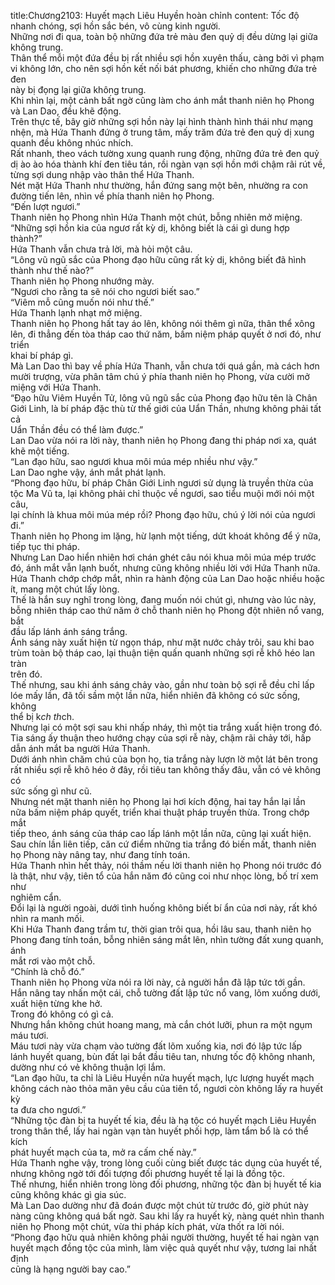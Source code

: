 title:Chương2103: Huyết mạch Liêu Huyền hoàn chỉnh
content:
Tốc độ nhanh chóng, sợi hồn sắc bén, vô cùng kinh người.<br>Những nơi đi qua, toàn bộ những đứa trẻ màu đen quỷ dị đều dừng lại giữa<br>không trung.<br>Thân thể mỗi một đứa đều bị rất nhiều sợi hồn xuyên thấu, càng bởi vì phạm<br>vi không lớn, cho nên sợi hồn kết nối bát phương, khiến cho những đứa trẻ đen<br>này bị đọng lại giữa không trung.<br>Khi nhìn lại, một cảnh bất ngờ cũng làm cho ánh mắt thanh niên họ Phong<br>và Lan Dao, đều khẽ động.<br>Trên thực tế, bây giờ những sợi hồn này lại hình thành hình thái như mạng<br>nhện, mà Hứa Thanh đứng ở trung tâm, mấy trăm đứa trẻ đen quỷ dị xung<br>quanh đều không nhúc nhích.<br>Rất nhanh, theo vách tường xung quanh rung động, những đứa trẻ đen quỷ<br>dị ào ào hóa thành khí đen tiêu tán, rồi ngàn vạn sợi hồn mới chậm rãi rút về,<br>từng sợi dung nhập vào thân thể Hứa Thanh.<br>Nét mặt Hứa Thanh như thường, hắn đứng sang một bên, nhường ra con<br>đường tiến lên, nhìn về phía thanh niên họ Phong.<br>“Đến lượt ngươi.”<br>Thanh niên họ Phong nhìn Hứa Thanh một chút, bỗng nhiên mở miệng.<br>“Những sợi hồn kia của ngươ rất kỳ dị, không biết là cái gì dung hợp<br>thành?”<br>Hứa Thanh vẫn chưa trả lời, mà hỏi một câu.<br>“Lông vũ ngũ sắc của Phong đạo hữu cũng rất kỳ dị, không biết đã hình<br>thành như thế nào?”<br>Thanh niên họ Phong nhướng mày.<br>“Ngươi cho rằng ta sẽ nói cho ngươi biết sao.”<br>“Viêm mỗ cũng muốn nói như thế.”<br>Hứa Thanh lạnh nhạt mở miệng.<br>Thanh niên họ Phong hất tay áo lên, không nói thêm gì nữa, thân thể xông<br>lên, đi thẳng đến tòa tháp cao thứ năm, bấm niệm pháp quyết ở nơi đó, như triển<br>khai bí pháp gì.<br>Mà Lan Dao thì bay về phía Hứa Thanh, vẫn chưa tới quá gần, mà cách hơn<br>mười trượng, vừa phân tâm chú ý phía thanh niên họ Phong, vừa cười mở<br>miệng với Hứa Thanh.<br>“Đạo hữu Viêm Huyền Tử, lông vũ ngũ sắc của Phong đạo hữu tên là Chân<br>Giới Linh, là bí pháp đặc thù từ thế giới của Uẩn Thần, nhưng không phải tất cả<br>Uẩn Thần đều có thể làm được.”<br>Lan Dao vừa nói ra lời này, thanh niên họ Phong đang thi pháp nơi xa, quát<br>khẽ một tiếng.<br>“Lan đạo hữu, sao ngươi khua môi múa mép nhiều như vậy.”<br>Lan Dao nghe vậy, ánh mắt phát lạnh.<br>“Phong đạo hữu, bí pháp Chân Giới Linh ngươi sử dụng là truyền thừa của<br>tộc Ma Vũ ta, lại không phải chỉ thuộc về ngươi, sao tiểu muội mới nói một câu,<br>lại chính là khua môi múa mép rồi? Phong đạo hữu, chú ý lời nói của ngươi đi.”<br>Thanh niên họ Phong im lặng, hừ lạnh một tiếng, dứt khoát không để ý nữa,<br>tiếp tục thi pháp.<br>Nhưng Lan Dao hiển nhiên hơi chán ghét câu nói khua môi múa mép trước<br>đó, ánh mắt vẫn lạnh buốt, nhưng cũng không nhiều lời với Hứa Thanh nữa.<br>Hứa Thanh chớp chớp mắt, nhìn ra hành động của Lan Dao hoặc nhiều hoặc<br>ít, mang một chút lấy lòng.<br>Thế là hắn suy nghĩ trong lòng, đang muốn nói chút gì, nhưng vào lúc này,<br>bỗng nhiên tháp cao thứ năm ở chỗ thanh niên họ Phong đột nhiên nổ vang, bắt<br>đầu lấp lánh ánh sáng trắng.<br>Ánh sáng này xuất hiện từ ngọn tháp, như mặt nước chảy trôi, sau khi bao<br>trùm toàn bộ tháp cao, lại thuận tiện quấn quanh những sợi rễ khô héo lan tràn<br>trên đó.<br>Thế nhưng, sau khi ánh sáng chảy vào, gần như toàn bộ sợi rễ đều chỉ lấp<br>lóe mấy lần, đã tối sầm một lần nữa, hiển nhiên đã không có sức sống, không<br>thể bị k*ch th*ch.<br>Nhưng lại có một sợi sau khi nhấp nháy, thì một tia trắng xuất hiện trong đó.<br>Tia sáng ấy thuận theo hướng chạy của sợi rễ này, chậm rãi chảy tới, hấp<br>dẫn ánh mắt ba người Hứa Thanh.<br>Dưới ánh nhìn chăm chú của bọn họ, tia trắng này lượn lờ một lát bên trong<br>rất nhiều sợi rễ khô héo ở đây, rồi tiêu tan không thấy đâu, vẫn có vẻ không có<br>sức sống gì như cũ.<br>Nhưng nét mặt thanh niên họ Phong lại hơi kích động, hai tay hắn lại lần<br>nữa bấm niệm pháp quyết, triển khai thuật pháp truyền thừa. Trong chớp mắt<br>tiếp theo, ánh sáng của tháp cao lấp lánh một lần nữa, cũng lại xuất hiện.<br>Sau chín lần liên tiếp, căn cứ điểm những tia trắng đó biến mất, thanh niên<br>họ Phong này nâng tay, như đang tính toán.<br>Hứa Thanh nhìn hết thảy, nói thầm nếu lời thanh niên họ Phong nói trước đó<br>là thật, như vậy, tiên tổ của hắn năm đó cũng coi như nhọc lòng, bố trí xem như<br>nghiêm cẩn.<br>Đổi lại là người ngoài, dưới tình huống không biết bí ẩn của nơi này, rất khó<br>nhìn ra manh mối.<br>Khi Hứa Thanh đang trầm tư, thời gian trôi qua, hồi lâu sau, thanh niên họ<br>Phong đang tính toán, bỗng nhiên sáng mắt lên, nhìn tường đất xung quanh, ánh<br>mắt rơi vào một chỗ.<br>“Chính là chỗ đó.”<br>Thanh niên họ Phong vừa nói ra lời này, cả người hắn đã lập tức tới gần.<br>Hắn nâng tay nhấn một cái, chỗ tường đất lập tức nổ vang, lõm xuống dưới,<br>xuất hiện từng khe hở.<br>Trong đó không có gì cả.<br>Nhưng hắn không chút hoang mang, mà cắn chót lưỡi, phun ra một ngụm<br>máu tươi.<br>Máu tươi này vừa chạm vào tường đất lõm xuống kia, nơi đó lập tức lấp<br>lánh huyết quang, bùn đất lại bắt đầu tiêu tan, nhưng tốc độ không nhanh,<br>dường như có vẻ không thuận lợi lắm.<br>“Lan đạo hữu, ta chỉ là Liêu Huyền nửa huyết mạch, lực lượng huyết mạch<br>không cách nào thỏa mãn yêu cầu của tiên tổ, ngươi còn không lấy ra huyết kỳ<br>ta đưa cho ngươi.”<br>“Những tộc đàn bị ta huyết tế kia, đều là hạ tộc có huyết mạch Liêu Huyền<br>trong thân thể, lấy hai ngàn vạn tàn huyết phối hợp, làm tẩm bổ là có thể kích<br>phát huyết mạch của ta, mở ra cấm chế này.”<br>Hứa Thanh nghe vậy, trong lòng cuối cùng biết được tác dụng của huyết tế,<br>nhưng không ngờ tới đối tượng đối phương huyết tế lại là đồng tộc.<br>Thế nhưng, hiển nhiên trong lòng đối phương, những tộc đàn bị huyết tế kia<br>cũng không khác gì gia súc.<br>Mà Lan Dao dường như đã đoán được một chút từ trước đó, giờ phút này<br>nàng cũng không quá bất ngờ. Sau khi lấy ra huyết kỳ, nàng quét nhìn thanh<br>niên họ Phong một chút, vừa thi pháp kích phát, vừa thốt ra lời nói.<br>“Phong đạo hữu quả nhiên không phải người thường, huyết tế hai ngàn vạn<br>huyết mạch đồng tộc của mình, làm việc quả quyết như vậy, tương lai nhất định<br>cũng là hạng người bay cao.”